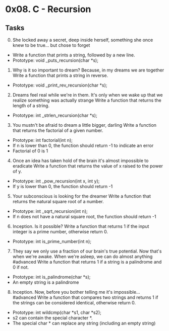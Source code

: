 # 0x08. C - Recursion
## Tasks
0. She locked away a secret, deep inside herself, something she once knew to be true... but chose to forget
- Write a function that prints a string, followed by a new line.
- Prototype: void _puts_recursion(char *s);
1. Why is it so important to dream? Because, in my dreams we are together
Write a function that prints a string in reverse.
- Prototype: void _print_rev_recursion(char *s);
2. Dreams feel real while we're in them. It's only when we wake up that we realize something was actually strange
Write a function that returns the length of a string.
- Prototype: int _strlen_recursion(char *s);
3. You mustn't be afraid to dream a little bigger, darling
Write a function that returns the factorial of a given number.
- Prototype: int factorial(int n);
- If n is lower than 0, the function should return -1 to indicate an error
- Factorial of 0 is 1
4. Once an idea has taken hold of the brain it's almost impossible to eradicate
Write a function that returns the value of x raised to the power of y.
- Prototype: int _pow_recursion(int x, int y);
- If y is lower than 0, the function should return -1
5. Your subconscious is looking for the dreamer
Write a function that returns the natural square root of a number.
- Prototype: int _sqrt_recursion(int n);
- If n does not have a natural square root, the function should return -1
6. Inception. Is it possible?
Write a function that returns 1 if the input integer is a prime number, otherwise return 0.
- Prototype: int is_prime_number(int n);
7. They say we only use a fraction of our brain's true potential. Now that's when we're awake. When we're asleep, we can do almost anything
#advanced
Write a function that returns 1 if a string is a palindrome and 0 if not.
- Prototype: int is_palindrome(char *s);
- An empty string is a palindrome
8. Inception. Now, before you bother telling me it's impossible...
#advanced
Write a function that compares two strings and returns 1 if the strings can be considered identical, otherwise return 0.
- Prototype: int wildcmp(char *s1, char *s2);
- s2 can contain the special character *.
- The special char * can replace any string (including an empty string)
